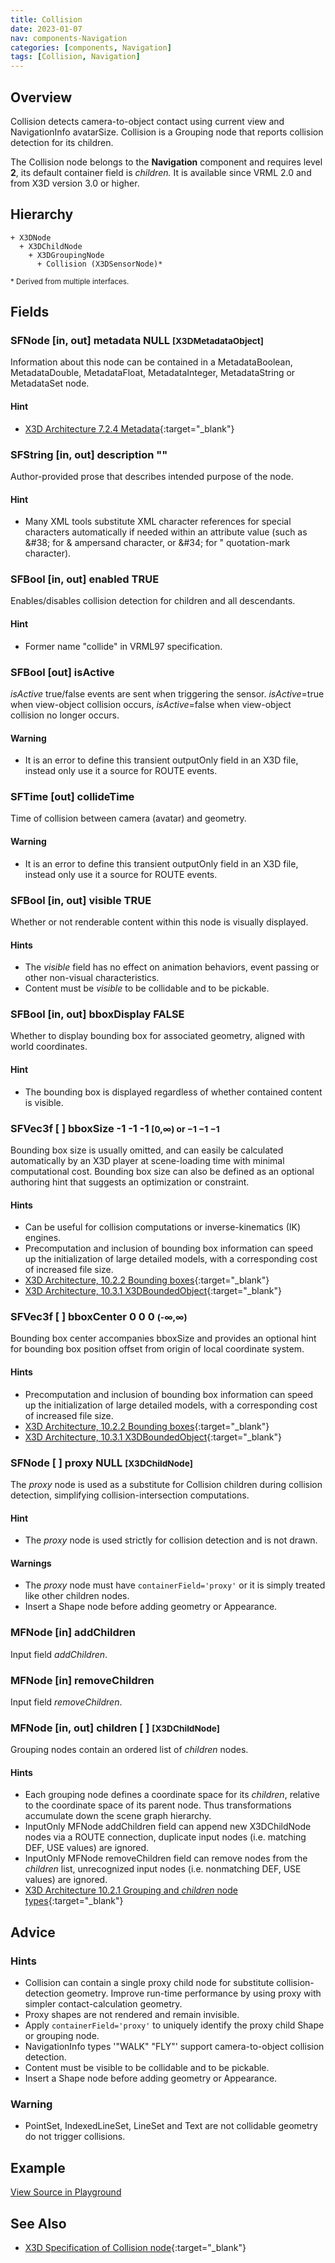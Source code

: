 ```yaml
---
title: Collision
date: 2023-01-07
nav: components-Navigation
categories: [components, Navigation]
tags: [Collision, Navigation]
---
```

<style>
.post h3 {
  word-spacing: 0.2em;
}
</style>

## Overview

Collision detects camera-to-object contact using current view and NavigationInfo avatarSize. Collision is a Grouping node that reports collision detection for its children.

The Collision node belongs to the **Navigation** component and requires level **2**, its default container field is *children.* It is available since VRML 2.0 and from X3D version 3.0 or higher.

## Hierarchy

```
+ X3DNode
  + X3DChildNode
    + X3DGroupingNode
      + Collision (X3DSensorNode)*
```

<small>\* Derived from multiple interfaces.</small>

## Fields

### SFNode [in, out] **metadata** NULL <small>[X3DMetadataObject]</small>

Information about this node can be contained in a MetadataBoolean, MetadataDouble, MetadataFloat, MetadataInteger, MetadataString or MetadataSet node.

#### Hint

- [X3D Architecture 7.2.4 Metadata](https://www.web3d.org/specifications/X3Dv4Draft/ISO-IEC19775-1v4-IS.proof//Part01/components/core.html#Metadata){:target="_blank"}

### SFString [in, out] **description** ""

Author-provided prose that describes intended purpose of the node.

#### Hint

- Many XML tools substitute XML character references for special characters automatically if needed within an attribute value (such as &amp;#38; for &amp; ampersand character, or &amp;#34; for " quotation-mark character).

### SFBool [in, out] **enabled** TRUE

Enables/disables collision detection for children and all descendants.

#### Hint

- Former name "collide" in VRML97 specification.

### SFBool [out] **isActive**

*isActive* true/false events are sent when triggering the sensor. *isActive*=true when view-object collision occurs, *isActive*=false when view-object collision no longer occurs.

#### Warning

- It is an error to define this transient outputOnly field in an X3D file, instead only use it a source for ROUTE events.

### SFTime [out] **collideTime**

Time of collision between camera (avatar) and geometry.

#### Warning

- It is an error to define this transient outputOnly field in an X3D file, instead only use it a source for ROUTE events.

### SFBool [in, out] **visible** TRUE

Whether or not renderable content within this node is visually displayed.

#### Hints

- The *visible* field has no effect on animation behaviors, event passing or other non-visual characteristics.
- Content must be *visible* to be collidable and to be pickable.

### SFBool [in, out] **bboxDisplay** FALSE

Whether to display bounding box for associated geometry, aligned with world coordinates.

#### Hint

- The bounding box is displayed regardless of whether contained content is visible.

### SFVec3f [ ] **bboxSize** -1 -1 -1 <small>[0,∞) or −1 −1 −1</small>

Bounding box size is usually omitted, and can easily be calculated automatically by an X3D player at scene-loading time with minimal computational cost. Bounding box size can also be defined as an optional authoring hint that suggests an optimization or constraint.

#### Hints

- Can be useful for collision computations or inverse-kinematics (IK) engines.
- Precomputation and inclusion of bounding box information can speed up the initialization of large detailed models, with a corresponding cost of increased file size.
- [X3D Architecture, 10.2.2 Bounding boxes](https://www.web3d.org/specifications/X3Dv4Draft/ISO-IEC19775-1v4-IS.proof//Part01/components/grouping.html#BoundingBoxes){:target="_blank"}
- [X3D Architecture, 10.3.1 X3DBoundedObject](https://www.web3d.org/specifications/X3Dv4Draft/ISO-IEC19775-1v4-IS.proof//Part01/components/grouping.html#X3DBoundedObject){:target="_blank"}

### SFVec3f [ ] **bboxCenter** 0 0 0 <small>(-∞,∞)</small>

Bounding box center accompanies bboxSize and provides an optional hint for bounding box position offset from origin of local coordinate system.

#### Hints

- Precomputation and inclusion of bounding box information can speed up the initialization of large detailed models, with a corresponding cost of increased file size.
- [X3D Architecture, 10.2.2 Bounding boxes](https://www.web3d.org/specifications/X3Dv4Draft/ISO-IEC19775-1v4-IS.proof//Part01/components/grouping.html#BoundingBoxes){:target="_blank"}
- [X3D Architecture, 10.3.1 X3DBoundedObject](https://www.web3d.org/specifications/X3Dv4Draft/ISO-IEC19775-1v4-IS.proof//Part01/components/grouping.html#X3DBoundedObject){:target="_blank"}

### SFNode [ ] **proxy** NULL <small>[X3DChildNode]</small>

The *proxy* node is used as a substitute for Collision children during collision detection, simplifying collision-intersection computations.

#### Hint

- The *proxy* node is used strictly for collision detection and is not drawn.

#### Warnings

- The *proxy* node must have `containerField='proxy'` or it is simply treated like other children nodes.
- Insert a Shape node before adding geometry or Appearance.

### MFNode [in] **addChildren**

Input field *addChildren*.

### MFNode [in] **removeChildren**

Input field *removeChildren*.

### MFNode [in, out] **children** [ ] <small>[X3DChildNode]</small>

Grouping nodes contain an ordered list of *children* nodes.

#### Hints

- Each grouping node defines a coordinate space for its *children*, relative to the coordinate space of its parent node. Thus transformations accumulate down the scene graph hierarchy.
- InputOnly MFNode addChildren field can append new X3DChildNode nodes via a ROUTE connection, duplicate input nodes (i.e. matching DEF, USE values) are ignored.
- InputOnly MFNode removeChildren field can remove nodes from the *children* list, unrecognized input nodes (i.e. nonmatching DEF, USE values) are ignored.
- [X3D Architecture 10.2.1 Grouping and *children* node types](https://www.web3d.org/specifications/X3Dv4Draft/ISO-IEC19775-1v4-IS.proof//Part01/components/grouping.html#GroupingAndChildrenNodes){:target="_blank"}

## Advice

### Hints

- Collision can contain a single proxy child node for substitute collision-detection geometry. Improve run-time performance by using proxy with simpler contact-calculation geometry.
- Proxy shapes are not rendered and remain invisible.
- Apply `containerField='proxy'` to uniquely identify the proxy child Shape or grouping node.
- NavigationInfo types '"WALK" "FLY"' support camera-to-object collision detection.
- Content must be visible to be collidable and to be pickable.
- Insert a Shape node before adding geometry or Appearance.

### Warning

- PointSet, IndexedLineSet, LineSet and Text are not collidable geometry do not trigger collisions.

## Example

<x3d-canvas src="https://create3000.github.io/media/examples/Navigation/Collision/Collision.x3d" update="auto"></x3d-canvas>

[View Source in Playground](/x_ite/playground/?url=https://create3000.github.io/media/examples/Navigation/Collision/Collision.x3d)

## See Also

- [X3D Specification of Collision node](https://www.web3d.org/documents/specifications/19775-1/V4.0/Part01/components/navigation.html#Collision){:target="_blank"}
